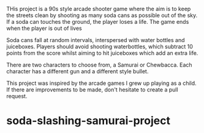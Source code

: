 
THis project is a 90s style arcade shooter game where the aim is to keep the streets clean by shooting as many soda cans as possible out of the sky. If a soda can touches the ground, the player loses a life. The game ends when the player is out of lives 

Soda cans fall at random intervals, interspersed with water bottles and juiceboxes. Players should avoid shooting waterbottles, which subtract 10 points from the score whilst aiming to hit juiceboxes which add an extra life. 

There are two characters to choose from, a Samurai or Chewbacca. Each character has a different gun and a different style bullet. 

This project was inspired by the arcade games I grew up playing as a child. If there are improvements to be made, don't hesitate to create a pull request. 

# soda-slashing-samurai-project
